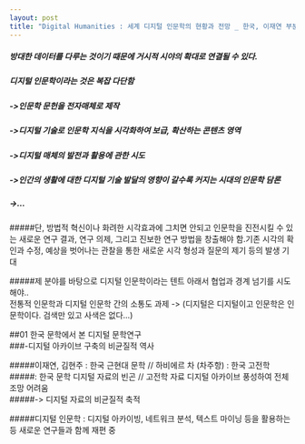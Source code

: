 ```yaml
---
layout: post
title: "Digital Humanities : 세계 디지털 인문학의 현황과 전망 _ 한국, 이재연 부분 (1)"
---
```


##### 방대한 데이터를 다루는 것이기 때문에 거시적 시야의 확대로 연결될 수 있다.

##### 디지털 인문학이라는 것은 복잡 다단함  
##### ->인문학 문헌을 전자매체로 제작  
##### ->디지털 기술로 인문학 지식을 시각화하여 보급, 확산하는 콘텐츠 영역  
##### ->디지털 매체의 발전과 활용에 관한 시도  
##### ->인간의 생활에 대한 디지털 기술 발달의 영향이 갈수록 커지는 시대의 인문학 담론  
##### ->…  

#####단, 방법적 혁신이나 화려한 시각효과에 그치면 안되고 인문학을 진전시킬 수 있는 새로운 연구 결과, 연구 의제, 그리고 진보한 연구 방법을 창출해야 함.기존 시각의 확인과 수정, 예상을 벗어나는 관찰을 통한 새로운 시각 형성과 질문의 제기 등의 발생 기대  

#####제 분야를 바탕으로 디지털 인문학이라는 텐트 아래서 협업과 경계 넘기를 시도해야..  
전통적 인문학과 디지털 인문학 간의 소통도 과제 -> (디지털은 디지털이고 인문학은 인문학이다. 검색만 있고 사색은 없다…)


##01 한국 문학에서 본 디지털 문학연구  
###-디지털 아카이브 구축의 비균질적 역사  

#####이재연, 김현주 : 한국 근현대 문학 // 하비에르 차 (차주항) : 한국 고전학  
#####: 한국 문학 디지털 자료의 빈곤 // 고전학 자료 디지털 아카이브 풍성하여 전체 조망 어려움  
#####->  디지털 자료의 비균질적 축적  

#####디지털 인문학 : 디지털 아카이빙, 네트워크 분석, 텍스트 마이닝 등을 활용하는 등 새로운 연구들과 함께 재편 중

